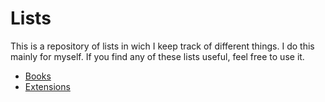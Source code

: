 # Lists

This is a repository of lists in wich I keep track of different things. I do this mainly for myself. If you find any of these lists useful, feel free to use it.

- [Books](./BOOKS.md)
- [Extensions](./EXTENSIONS.md)
